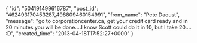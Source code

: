  {
   "id": "504191499616787",
   "post_id": "462493170453287_498809460154991",
   "from_name": "Pete Daoust",
   "message": "go to corporationcenter.ca, get your credit card ready and in 20 minutes you will be done....I know Scott could do it in 10, but I take 20.... :D",
   "created_time": "2013-04-18T17:52:27+0000"
 }
